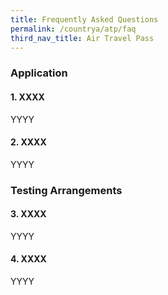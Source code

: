 ```yaml
---
title: Frequently Asked Questions
permalink: /countrya/atp/faq
third_nav_title: Air Travel Pass
---
```


### **Application**

#### 1. XXXX

YYYY

#### 2. XXXX

YYYY

### **Testing Arrangements**

#### 3. XXXX

YYYY

#### 4. XXXX

YYYY
